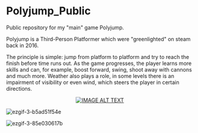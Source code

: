 # Polyjump_Public
Public repository for my "main" game Polyjump.

Polyjump is a Third-Person Platformer which were "greenlighted" on steam back in 2016.

The principle is simple: jump from platform to platform and try to reach the finish before time runs out. 
As the game progresses, the player learns more skills and can, for example, boost forward, swing, shoot away with cannons and much more. 
Weather also plays a role, in some levels there is an impairment of visibility or even wind, which steers the player in certain directions.



<div align="center">
  <a href="https://www.youtube.com/watch?v=aDhXOiCL5cI"><img src="https://img.youtube.com/vi/aDhXOiCL5cI/0.jpg" alt="IMAGE ALT TEXT"></a>
</div>


![ezgif-3-b5ad51f54e](https://github.com/eXPressoHD/Polyjump_Public/assets/14182407/c88fe4f2-a8ab-4913-ae48-8029495a4483)

![ezgif-3-85e030617b](https://github.com/eXPressoHD/Polyjump_Public/assets/14182407/8e91e5a2-0ba6-4fc0-8068-e45660b003b8)
